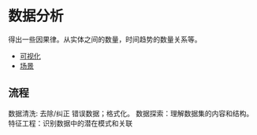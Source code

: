 # 数据分析
得出一些因果律。从实体之间的数量，时间趋势的数量关系等。

* [可视化](./visualization/readme.md)
* [场景](./scenario/readme.md)

## 流程
数据清洗: 去除/纠正 错误数据；格式化。
数据探索：理解数据集的内容和结构。
特征工程：识别数据中的潜在模式和关联
